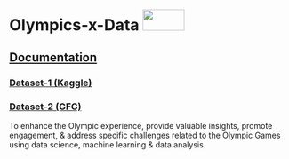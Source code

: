 # Olympics-x-Data <img src="https://github.com/datta-magar/Olympics-x-Data/assets/63116590/65a1ed7a-1c22-49a0-ab0d-0390eefd9cf8" width="75" height="37.5">
## [Documentation](https://docs.google.com/document/d/1vC-DnaIRe8SeRH4KhpbB5wJgD-Mxr5gC8SQ39ofQAwo/edit?usp=sharing)
### [Dataset-1 (Kaggle)](https://www.kaggle.com/datasets/llui85/tokyo-2021-olympics-complete-grouped-by-type)
### [Dataset-2 (GFG)](https://github.com/AshishJangra27/GFG-Hackathon)

 To enhance the Olympic experience, provide valuable insights, promote engagement, &amp; address specific challenges related to the Olympic Games using data science, machine learning & data analysis.
 

